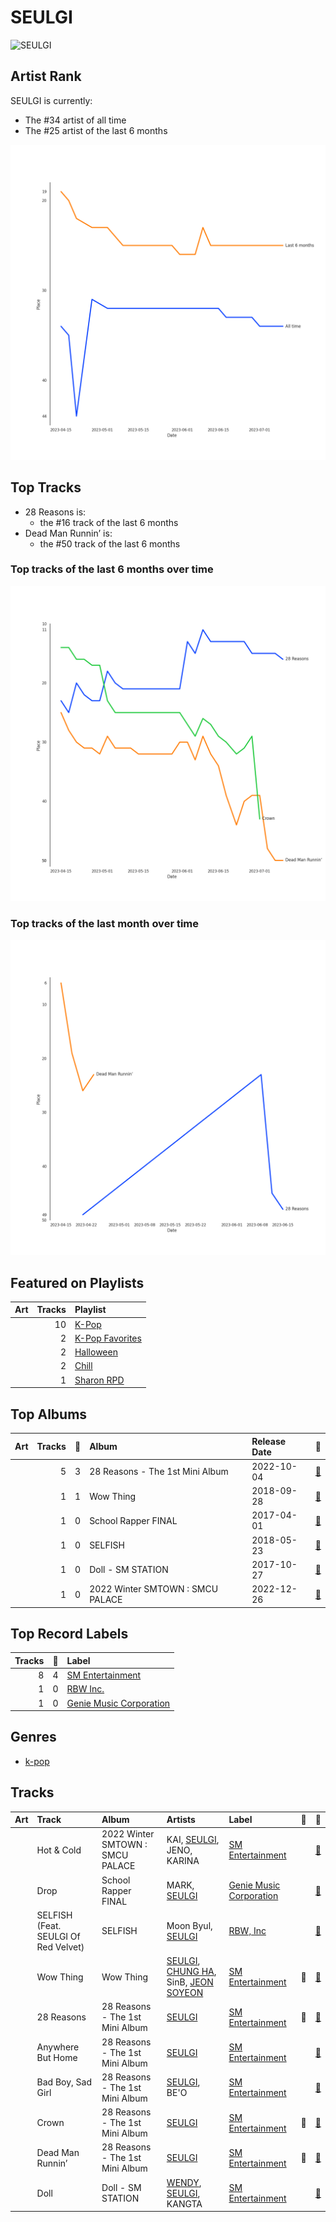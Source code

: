 
# SEULGI


<img src="https://i.scdn.co/image/ab6761610000e5ebde8ad216e0ff7a76573c835e" alt="SEULGI" width="100" />

## Artist Rank
SEULGI is currently:
- The #34 artist of all time
- The #25 artist of the last 6 months

![Rank of SEULGI over time](../../images/artists/seulgi/rank_time_series.png)
## Top Tracks

- 28 Reasons is:
    - the #16 track of the last 6 months
- Dead Man Runnin’ is:
    - the #50 track of the last 6 months

### Top tracks of the last 6 months over time

![Line chart of top tracks of the last 6 months over time](../../images/artists/seulgi/track_rank_time_series_medium_term.png)

### Top tracks of the last month over time

![Line chart of top tracks of the last month over time](../../images/artists/seulgi/track_rank_time_series_short_term.png)
## Featured on Playlists
| Art | Tracks | Playlist |
|:---|---:|:---|
| <img src="https://mosaic.scdn.co/640/ab67616d0000b273505190077497c230422f2934ab67616d0000b2737dd8f95320e8ef08aa121dfeab67616d0000b2738164cd1a2e03b7ca2db9ff5eab67616d0000b273ff7c2dfd0ed9b2cf6bf9c818" alt="" width="50" /> | 10 | [K-Pop](../../playlists/k_pop/overview.md) |
| <img src="https://mosaic.scdn.co/640/ab67616d0000b2734ed058b71650a6ca2c04adffab67616d0000b2736772cf096be8acc1df092519ab67616d0000b2738c4a282e84a53c1c8acf129aab67616d0000b273d8cc2281fcd4519ca020926b" alt="" width="50" /> | 2 | [K-Pop Favorites](../../playlists/k_pop_favorites/overview.md) |
| <img src="https://mosaic.scdn.co/640/ab67616d0000b27319224fae0aa53341020f5b12ab67616d0000b27359fcda8d47bbd0f6c2bf1647ab67616d0000b2736538b8e1b5c7b2a9d2211769ab67616d0000b2738bc3d61189d95da5f74d7ba7" alt="" width="50" /> | 2 | [Halloween](../../playlists/halloween/overview.md) |
| <img src="https://mosaic.scdn.co/640/ab67616d0000b2731c1ea5bfa5680ac877acdd55ab67616d0000b2736772cf096be8acc1df092519ab67616d0000b2739c7eb20dfbb2150f55c9debdab67616d0000b273eb136d1be54b1ef8273c0699" alt="" width="50" /> | 2 | [Chill](../../playlists/chill/overview.md) |
| <img src="https://mosaic.scdn.co/640/ab67616d0000b273830de2e836036f181df598d0ab67616d0000b273af2fda9fb591d43c355c2ac3ab67616d0000b273cc6f76f75551af499b5cd0cbab67616d0000b273da343b21617aac0c57e332bb" alt="" width="50" /> | 1 | [Sharon RPD](../../playlists/sharon_rpd/overview.md) |
## Top Albums

| Art | Tracks | 💚 | Album | Release Date | 🔗 |
|:---|---:|---:|:---|:---|:---|
| <img src="https://i.scdn.co/image/ab67616d0000b2738bc3d61189d95da5f74d7ba7" alt="" width="50" /> | 5 | 3 | 28 Reasons - The 1st Mini Album | 2022-10-04 | [🔗](https://open.spotify.com/album/1t5a29WYbJj83iy3RNICHw) |
| <img src="https://i.scdn.co/image/ab67616d0000b27388cdde41f2552db78b94e957" alt="" width="50" /> | 1 | 1 | Wow Thing | 2018-09-28 | [🔗](https://open.spotify.com/album/3xEPyp7h78uULpDPuKvokH) |
| <img src="https://i.scdn.co/image/ab67616d0000b2737c10cbde96d84578e7694009" alt="" width="50" /> | 1 | 0 | School Rapper FINAL | 2017-04-01 | [🔗](https://open.spotify.com/album/1HlNyrcRkCbpi87jz6rY7y) |
| <img src="https://i.scdn.co/image/ab67616d0000b273294c757e724cc58bbbd29287" alt="" width="50" /> | 1 | 0 | SELFISH | 2018-05-23 | [🔗](https://open.spotify.com/album/0HtGtnnnFeWmtvgNFg0dr1) |
| <img src="https://i.scdn.co/image/ab67616d0000b27386468c650757ef3eb49ba6d3" alt="" width="50" /> | 1 | 0 | Doll - SM STATION | 2017-10-27 | [🔗](https://open.spotify.com/album/6YHteiOLrZ7gfQEqq2TeRM) |
| <img src="https://i.scdn.co/image/ab67616d0000b273f184dfda8eaeac06fff5e14e" alt="" width="50" /> | 1 | 0 | 2022 Winter SMTOWN : SMCU PALACE | 2022-12-26 | [🔗](https://open.spotify.com/album/1HwnXJfZx8N8qDfzwUbxcw) |

## Top Record Labels

| Tracks | 💚 | Label |
|---:|---:|:---|
| 8 | 4 | [SM Entertainment](../../labels/sm_entertainment/overview.md) |
| 1 | 0 | [RBW Inc.](../../labels/rbw_inc_/overview.md) |
| 1 | 0 | [Genie Music Corporation](../../labels/genie_music_corporation/overview.md) |

## Genres

- [k-pop](../../genres/k_pop)

## Tracks

| Art | Track | Album | Artists | Label | 💚 | 🔗 |
|:---|:---|:---|:---|:---|:---|:---|
| <img src="https://i.scdn.co/image/ab67616d0000b273f184dfda8eaeac06fff5e14e" alt="" width="50" /> | Hot & Cold | 2022 Winter SMTOWN : SMCU PALACE | KAI, [SEULGI](overview.md), JENO, KARINA | [SM Entertainment](../../labels/sm_entertainment) | | [🔗](https://open.spotify.com/track/1oy2B6xsqSwCRBBynYtaUl) |
| <img src="https://i.scdn.co/image/ab67616d0000b2737c10cbde96d84578e7694009" alt="" width="50" /> | Drop | School Rapper FINAL | MARK, [SEULGI](overview.md) | [Genie Music Corporation](../../labels/genie_music_corporation) | | [🔗](https://open.spotify.com/track/5ruVKc6a9Gq2YxFeuiHPJu) |
| <img src="https://i.scdn.co/image/ab67616d0000b273294c757e724cc58bbbd29287" alt="" width="50" /> | SELFISH (Feat. SEULGI Of Red Velvet) | SELFISH | Moon Byul, [SEULGI](overview.md) | [RBW, Inc](../../labels/rbw_inc_) | | [🔗](https://open.spotify.com/track/4Lgd631IfDKMLPu6t7L0Tj) |
| <img src="https://i.scdn.co/image/ab67616d0000b27388cdde41f2552db78b94e957" alt="" width="50" /> | Wow Thing | Wow Thing | [SEULGI](overview.md), [CHUNG HA](../chung_ha/overview.md), SinB, [JEON SOYEON](../jeon_soyeon/overview.md) | [SM Entertainment](../../labels/sm_entertainment) | 💚 | [🔗](https://open.spotify.com/track/5MwfxCtqMFGYp9Nc1BkTrS) |
| <img src="https://i.scdn.co/image/ab67616d0000b2738bc3d61189d95da5f74d7ba7" alt="" width="50" /> | 28 Reasons | 28 Reasons - The 1st Mini Album | [SEULGI](overview.md) | [SM Entertainment](../../labels/sm_entertainment) | 💚 | [🔗](https://open.spotify.com/track/1dfsPqH09vnzUWEOsN98Ex) |
| <img src="https://i.scdn.co/image/ab67616d0000b2738bc3d61189d95da5f74d7ba7" alt="" width="50" /> | Anywhere But Home | 28 Reasons - The 1st Mini Album | [SEULGI](overview.md) | [SM Entertainment](../../labels/sm_entertainment) | | [🔗](https://open.spotify.com/track/7vRodvsF37NGUYRSVMIRXj) |
| <img src="https://i.scdn.co/image/ab67616d0000b2738bc3d61189d95da5f74d7ba7" alt="" width="50" /> | Bad Boy, Sad Girl | 28 Reasons - The 1st Mini Album | [SEULGI](overview.md), BE'O | [SM Entertainment](../../labels/sm_entertainment) | | [🔗](https://open.spotify.com/track/4K08CJWZXj85wkMIvCrVFg) |
| <img src="https://i.scdn.co/image/ab67616d0000b2738bc3d61189d95da5f74d7ba7" alt="" width="50" /> | Crown | 28 Reasons - The 1st Mini Album | [SEULGI](overview.md) | [SM Entertainment](../../labels/sm_entertainment) | 💚 | [🔗](https://open.spotify.com/track/4Y0EawuG8OtyYNyJulWnDu) |
| <img src="https://i.scdn.co/image/ab67616d0000b2738bc3d61189d95da5f74d7ba7" alt="" width="50" /> | Dead Man Runnin’ | 28 Reasons - The 1st Mini Album | [SEULGI](overview.md) | [SM Entertainment](../../labels/sm_entertainment) | 💚 | [🔗](https://open.spotify.com/track/5eFGkCXi83auDi0bcDBEKD) |
| <img src="https://i.scdn.co/image/ab67616d0000b27386468c650757ef3eb49ba6d3" alt="" width="50" /> | Doll | Doll - SM STATION | [WENDY](../wendy/overview.md), [SEULGI](overview.md), KANGTA | [SM Entertainment](../../labels/sm_entertainment) | | [🔗](https://open.spotify.com/track/5Iy48VE6KN7Ywml5hlOd9u) |